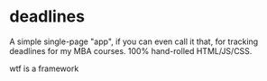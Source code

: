 # deadlines
A simple single-page "app", if you can even call it that, for tracking deadlines for my MBA courses.  100% hand-rolled HTML/JS/CSS.

wtf is a framework
